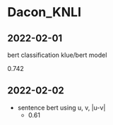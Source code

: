 # Dacon_KNLI

## 2022-02-01

bert classification klue/bert model

0.742



## 2022-02-02

- sentence bert using u, v, |u-v|
  - 0.61

